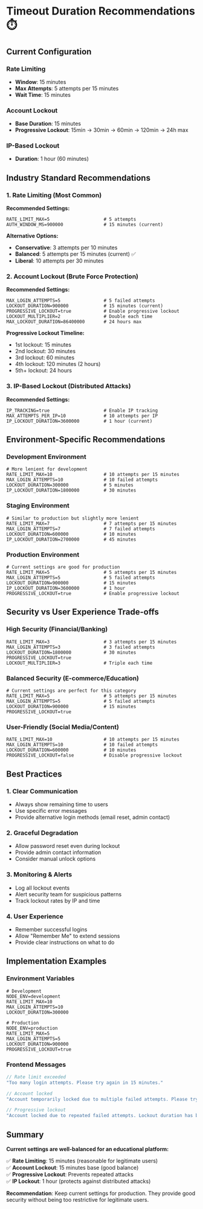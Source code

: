 # Timeout Duration Recommendations ⏱️

## Current Configuration

### Rate Limiting
- **Window**: 15 minutes
- **Max Attempts**: 5 attempts per 15 minutes
- **Wait Time**: 15 minutes

### Account Lockout
- **Base Duration**: 15 minutes
- **Progressive Lockout**: 15min → 30min → 60min → 120min → 24h max

### IP-Based Lockout
- **Duration**: 1 hour (60 minutes)

## Industry Standard Recommendations

### 1. **Rate Limiting** (Most Common)
**Recommended Settings:**
```env
RATE_LIMIT_MAX=5                    # 5 attempts
AUTH_WINDOW_MS=900000               # 15 minutes (current)
```

**Alternative Options:**
- **Conservative**: 3 attempts per 10 minutes
- **Balanced**: 5 attempts per 15 minutes (current) ✅
- **Liberal**: 10 attempts per 30 minutes

### 2. **Account Lockout** (Brute Force Protection)
**Recommended Settings:**
```env
MAX_LOGIN_ATTEMPTS=5                # 5 failed attempts
LOCKOUT_DURATION=900000             # 15 minutes (current)
PROGRESSIVE_LOCKOUT=true            # Enable progressive lockout
LOCKOUT_MULTIPLIER=2                # Double each time
MAX_LOCKOUT_DURATION=86400000       # 24 hours max
```

**Progressive Lockout Timeline:**
- 1st lockout: 15 minutes
- 2nd lockout: 30 minutes
- 3rd lockout: 60 minutes
- 4th lockout: 120 minutes (2 hours)
- 5th+ lockout: 24 hours

### 3. **IP-Based Lockout** (Distributed Attacks)
**Recommended Settings:**
```env
IP_TRACKING=true                    # Enable IP tracking
MAX_ATTEMPTS_PER_IP=10              # 10 attempts per IP
IP_LOCKOUT_DURATION=3600000         # 1 hour (current)
```

## Environment-Specific Recommendations

### Development Environment
```env
# More lenient for development
RATE_LIMIT_MAX=10                   # 10 attempts per 15 minutes
MAX_LOGIN_ATTEMPTS=10               # 10 failed attempts
LOCKOUT_DURATION=300000             # 5 minutes
IP_LOCKOUT_DURATION=1800000         # 30 minutes
```

### Staging Environment
```env
# Similar to production but slightly more lenient
RATE_LIMIT_MAX=7                    # 7 attempts per 15 minutes
MAX_LOGIN_ATTEMPTS=7                # 7 failed attempts
LOCKOUT_DURATION=600000             # 10 minutes
IP_LOCKOUT_DURATION=2700000         # 45 minutes
```

### Production Environment
```env
# Current settings are good for production
RATE_LIMIT_MAX=5                    # 5 attempts per 15 minutes
MAX_LOGIN_ATTEMPTS=5                # 5 failed attempts
LOCKOUT_DURATION=900000             # 15 minutes
IP_LOCKOUT_DURATION=3600000         # 1 hour
PROGRESSIVE_LOCKOUT=true            # Enable progressive lockout
```

## Security vs User Experience Trade-offs

### High Security (Financial/Banking)
```env
RATE_LIMIT_MAX=3                    # 3 attempts per 15 minutes
MAX_LOGIN_ATTEMPTS=3                # 3 failed attempts
LOCKOUT_DURATION=1800000            # 30 minutes
PROGRESSIVE_LOCKOUT=true
LOCKOUT_MULTIPLIER=3                # Triple each time
```

### Balanced Security (E-commerce/Education)
```env
# Current settings are perfect for this category
RATE_LIMIT_MAX=5                    # 5 attempts per 15 minutes
MAX_LOGIN_ATTEMPTS=5                # 5 failed attempts
LOCKOUT_DURATION=900000             # 15 minutes
PROGRESSIVE_LOCKOUT=true
```

### User-Friendly (Social Media/Content)
```env
RATE_LIMIT_MAX=10                   # 10 attempts per 15 minutes
MAX_LOGIN_ATTEMPTS=10               # 10 failed attempts
LOCKOUT_DURATION=600000             # 10 minutes
PROGRESSIVE_LOCKOUT=false           # Disable progressive lockout
```

## Best Practices

### 1. **Clear Communication**
- Always show remaining time to users
- Use specific error messages
- Provide alternative login methods (email reset, admin contact)

### 2. **Graceful Degradation**
- Allow password reset even during lockout
- Provide admin contact information
- Consider manual unlock options

### 3. **Monitoring & Alerts**
- Log all lockout events
- Alert security team for suspicious patterns
- Track lockout rates by IP and time

### 4. **User Experience**
- Remember successful logins
- Allow "Remember Me" to extend sessions
- Provide clear instructions on what to do

## Implementation Examples

### Environment Variables
```env
# Development
NODE_ENV=development
RATE_LIMIT_MAX=10
MAX_LOGIN_ATTEMPTS=10
LOCKOUT_DURATION=300000

# Production
NODE_ENV=production
RATE_LIMIT_MAX=5
MAX_LOGIN_ATTEMPTS=5
LOCKOUT_DURATION=900000
PROGRESSIVE_LOCKOUT=true
```

### Frontend Messages
```typescript
// Rate limit exceeded
"Too many login attempts. Please try again in 15 minutes."

// Account locked
"Account temporarily locked due to multiple failed attempts. Please try again in 15 minutes."

// Progressive lockout
"Account locked due to repeated failed attempts. Lockout duration has been increased for security. Please try again in 30 minutes."
```

## Summary

**Current settings are well-balanced for an educational platform:**

✅ **Rate Limiting**: 15 minutes (reasonable for legitimate users)  
✅ **Account Lockout**: 15 minutes base (good balance)  
✅ **Progressive Lockout**: Prevents repeated attacks  
✅ **IP Lockout**: 1 hour (protects against distributed attacks)  

**Recommendation**: Keep current settings for production. They provide good security without being too restrictive for legitimate users. 